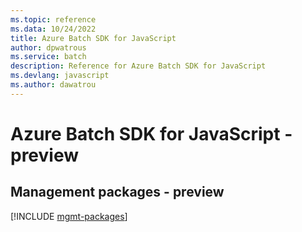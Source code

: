 ```yaml
---
ms.topic: reference
ms.data: 10/24/2022
title: Azure Batch SDK for JavaScript
author: dpwatrous
ms.service: batch
description: Reference for Azure Batch SDK for JavaScript
ms.devlang: javascript
ms.author: dawatrou
---
```

# Azure Batch SDK for JavaScript - preview

## Management packages - preview
[!INCLUDE [mgmt-packages](batch-mgmt-index.md)]